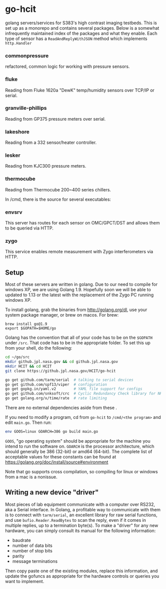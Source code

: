 # go-hcit
 golang servers/services for S383's high contrast imaging testbeds.  This is set up as a monorepo and contains several packages.  Below is a somewhat infrequently maintained index of the packages and what they enable.  Each type of sensor has a `ReadAndReplyWithJSON` method which implements `http.Handler`

 ### commonpressure

 refactored, common logic for working with pressure sensors.

 ### fluke

 Reading from Fluke 1620a "DewK" temp/humidity sensors over TCP/IP or serial.

 ### granville-phillips

 Reading from GP375 pressure meters over serial.

 ### lakeshore

 Reading from a 332 sensor/heater controller.

 ### lesker

 Reading from KJC300 pressure meters.

 ### thermocube

 Reading from Thermocube 200~400 series chillers.

 In /cmd, there is the source for several executables:

 ### envsrv

 This server has routes for each sensor on OMC/GPCT/DST and allows them to be queried via HTTP.

 ### zygo

 This service enables remote measurement with Zygo interferometers via HTTP.


## Setup

Most of these servers are written in golang.  Due to our need to compile for windows XP, we are using Golang 1.9.  Hopefully soon we will be able to updated to 1.13 or the latest with the replacement of the Zygo PC running windows XP.

To install golang, grab the binaries from http://golang.org/dl, use your system package manager, or brew on macos.  For brew:

```
brew install go@1.9
export $GOPATH=$HOME/go
```

Golang has the convention that all of your code has to be on the `$GOPATH` under `/src`.  That code has to be in the appropriate folder.  To set this up from your shell, do the following:

```sh
cd ~/go/src
mkdir github.jpl.nasa.gov && cd github.jpl.nasa.gov
mkdir HCIT && cd HCIT
git clone https://github.jpl.nasa.gov/HCIT/go-hcit

go get github.com/tarm/serial  # talking to serial devices
go get github.com/spf13/viper  # configuration
go get gopkg.in/yaml.v2        # YAML file support for configs
go get github.com/snksoft/crc  # Cyclic Redundancy Check library for NKT devices
go get golang.org/x/time/rate  # rate limiting
```

There are no external dependencies aside from these .

If you need to modify a program, cd from `go-hcit` to `/cmd/<the program>` and edit `main.go`.  Then run:

```sh
env GOOS=linux GOARCH=386 go build main.go
```

`GOOS`, "go operating system" should be appropriate for the machine you intend to run the software on.  `GOARCH` is the processor architecture, which should generally be 386 (32-bit) or amd64 (64-bit).  The complete list of acceptable values for these constants can be found at https://golang.org/doc/install/source#environment

Note that go supports cross compilation, so compiling for linux or windows from a mac is a nonissue.


## Writing a new device "driver"

Most pieces of lab equipment communicate with a computer over RS232, aka a Serial interface.  In Golang, a profitable way to communicate with them is to connect with `tarm/serial`, an excellent library for raw serial functions, and use `bufio.Reader.ReadBytes` to scan the reply, even if it comes in multiple replies, up to a termination byte(s).  To make a "driver" for any new hardware, you can simply consult its manual for the following information:

- baudrate
- number of data bits
- number of stop bits
- parity
- message terminations

Then copy paste one of the existing modules, replace this information, and update the gofuncs as appropriate for the hardware controls or queries you want to implement.
